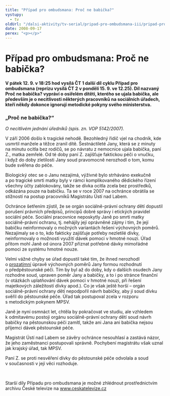 ```yaml
---
title: "Případ pro ombudsmana: Proč ne babička?"
vystupy:
  - tv
oldUrl: "/dalsi-aktivity/tv-serial/pripad-pro-ombudsmana-iii/pripad-pro-ombudsmana-proc-ne-babicka/"
date: 2008-09-17
perex: "<p></p>"
---
```


<!-- imported from the old website -->

<h1 class="Nadpis1">Případ pro ombudsmana: Proč ne babička?</h1><p class="Normln-web"><span style="FONT-WEIGHT: bold">V pátek </span><span style="FONT-WEIGHT: bold">1</span><span style="FONT-WEIGHT: bold">2</span><span style="FONT-WEIGHT: bold">. </span><span style="FONT-WEIGHT: bold">9</span><span style="FONT-WEIGHT: bold">. v </span><span style="FONT-WEIGHT: bold">18</span><span style="FONT-WEIGHT: bold">:</span><span style="FONT-WEIGHT: bold">25</span><span style="FONT-WEIGHT: bold"> hod vysílá ČT</span><span style="FONT-WEIGHT: bold"> </span><span style="FONT-WEIGHT: bold">1 další díl cyklu Případ pro ombudsmana (reprízu vysílá ČT 2 v pondělí </span><span style="FONT-WEIGHT: bold">15</span><span style="FONT-WEIGHT: bold">. </span><span style="FONT-WEIGHT: bold">9</span><span style="FONT-WEIGHT: bold">. ve 12.25). </span><span style="FONT-WEIGHT: bold">Díl nazvaný </span><span style="FONT-WEIGHT: bold">Proč ne babička? vypráví o osiřelém dítěti, kterého se ujala babička, ale především je o necitlivosti některých pracovníků na sociálních úřadech, kteří někdy dokonce ignorují metodické pokyny svého ministerstva.</span><span style="FONT-WEIGHT: bold"> </span></p><h3 class="Nadpis2">„Proč ne babička?“</h3><p class="Normln-web"><span style="FONT-STYLE: italic">O necitlivém jednání úředníků </span><span style="FONT-STYLE: italic">(</span><span style="FONT-STYLE: italic">spis. zn. VOP </span><span style="FONT-STYLE: italic">5142</span><span style="FONT-STYLE: italic">/200</span><span style="FONT-STYLE: italic">7</span><span style="FONT-STYLE: italic">). </span></p><p class="Normln-web">V září 2006 došlo k tragické nehodě. Bezohledný řidič vjel na chodník, kde usmrtil manžele a těžce zranil dítě. Šestnáctileté Jany, která se z minuty na minutu ocitla bez rodičů, se po návratu z nemocnice ujala babička, paní Z., matka zemřelé. Od té doby paní Z. zajišťuje faktickou péči o vnučku, i když do doby zletilosti Jany soud pravomocně nerozhodl o tom, komu bude svěřena do péče.</p><p class="Normln-web">Biologický otec se o Janu nezajímá, výživné bylo strháváno exekučně a po tragické smrti matky byly v rámci komplikovaného dědického řízení všechny účty zablokovány, takže se dívka ocitla zcela bez prostředků, odkázána pouze na babičku. Ta se v roce 2007 na ochránce obrátila se stížností na postup pracovníků Magistrátu Ústí nad Labem.</p><p class="Normln-web">Ochránce šetřením zjistil, že se orgán sociálně-právní ochrany dětí dopustil porušení právních předpisů, principů dobré správy i etických pravidel sociální péče. Sociální pracovnice neposkytly Janě po smrti matky sociálně-právní ochranu, tj. nehájily její oprávněné zájmy i tím, že její babičku neinformovaly o možných variantách řešení výchovných poměrů. Nezajímaly se o to, kdo fakticky zajišťuje potřeby nezletilé dívky, neinformovaly o možnosti využití dávek pomoci v hmotné nouzi. Úřad přitom mohl Janě od února 2007 přiznat potřebné dávky mimořádné pomoci ze systému hmotné nouze.</p><p class="Normln-web">Velmi vážné chyby se úřad dopustil také tím, že ihned nerozhodl o <span style="TEXT-DECORATION: underline">prozatímní</span> úpravě výchovných poměrů Jany formou rozhodnutí o předpěstounské péči. Tím by byl až do doby, kdy o dalších osudech Jany rozhodne soud, upraven poměr Jany a babičky, a to i po stránce finanční (v otázkách uplatňování dávek pomoci v hmotné nouzi, při řešení majetkových záležitostí dívky apod.). Co je však ještě horší &ndash; orgán sociálně-právní ochrany dětí nepodpořil návrh babičky, aby jí soud dívku svěřil do pěstounské péče. Úřad tak postupoval zcela v rozporu s metodickým pokynem MPSV.</p><p class="Normln-web">Janě je nyní osmnáct let, chtěla by pokračovat ve studiu, ale vzhledem k odmítavému postoji orgánu sociálně-právní ochrany dětí soud návrh babičky na pěstounskou péči zamítl, takže ani Jana ani babička nejsou příjemci dávek pěstounské péče.</p><p class="Normln-web">Magistrát Ústí nad Labem se závěry ochránce nesouhlasí a zastává názor, že jeho zaměstnanci postupovali správně. Pochybení magistrátu však uznal jak krajský úřad, tak MPSV.</p><p class="Normln-web">Paní Z. se proti nesvěření dívky do pěstounské péče odvolala a soud v současnosti v její věci rozhoduje.</p><p class="Normln-web"> </p><p class="Normln-web">Starší díly Případu pro ombudsmana je možné zhlédnout prostřednictvím archivu České televize na <a href="../../TISKOVÉ%20ZPRÁVY%202008/www.ceskatelevize.cz">www.ceskatelevize.cz</a></p>
